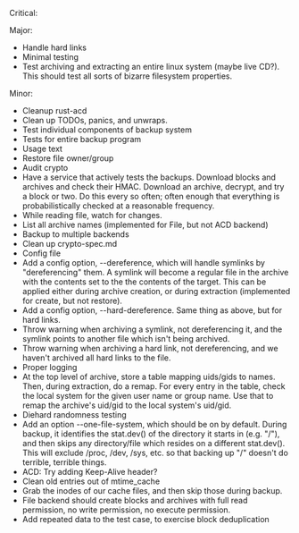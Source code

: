 Critical:

Major:
 * Handle hard links
 * Minimal testing
 * Test archiving and extracting an entire linux system (maybe live CD?).  This should test all sorts of bizarre filesystem properties.

Minor:
 * Cleanup rust-acd
 * Clean up TODOs, panics, and unwraps.
 * Test individual components of backup system
 * Tests for entire backup program
 * Usage text
 * Restore file owner/group
 * Audit crypto
 * Have a service that actively tests the backups.  Download blocks and archives and check their HMAC.  Download an archive, decrypt, and try a block or two.  Do this every so often; often enough that everything is probabilistically checked at a reasonable frequency.
 * While reading file, watch for changes.
 * List all archive names (implemented for File, but not ACD backend)
 * Backup to multiple backends
 * Clean up crypto-spec.md
 * Config file
 * Add a config option, --dereference, which will handle symlinks by "dereferencing" them.  A symlink will become a regular file in the archive with the contents set to the the contents of the target.  This can be applied either during archive creation, or during extraction (implemented for create, but not restore).
 * Add a config option, --hard-dereference.  Same thing as above, but for hard links.
 * Throw warning when archiving a symlink, not dereferencing it, and the symlink points to another file which isn't being archived.
 * Throw warning when archiving a hard link, not dereferencing, and we haven't archived all hard links to the file.
 * Proper logging
 * At the top level of archive, store a table mapping uids/gids to names.  Then, during extraction, do a remap.  For every entry in the table, check the local system for the given user name or group name.  Use that to remap the archive's uid/gid to the local system's uid/gid.
 * Diehard randomness testing
 * Add an option --one-file-system, which should be on by default.  During backup, it identifies the stat.dev() of the directory it starts in (e.g. "/"), and then skips any directory/file which resides on a different stat.dev().  This will exclude /proc, /dev, /sys, etc. so that backing up "/" doesn't do terrible, terrible things.
 * ACD: Try adding Keep-Alive header?
 * Clean old entries out of mtime_cache
 * Grab the inodes of our cache files, and then skip those during backup.
 * File backend should create blocks and archives with full read permission, no write permission, no execute permission.
 * Add repeated data to the test case, to exercise block deduplication
